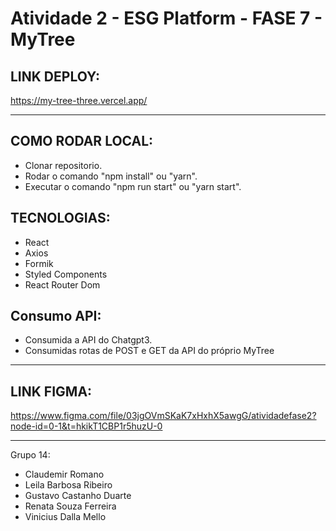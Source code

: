 # Atividade 2 - ESG Platform - FASE 7 - MyTree

## LINK DEPLOY:
https://my-tree-three.vercel.app/

---

## COMO RODAR LOCAL:
- Clonar repositorio.
- Rodar o comando "npm install" ou "yarn".
- Executar o comando "npm run start" ou "yarn start".

## TECNOLOGIAS:
- React
- Axios
- Formik
- Styled Components
- React Router Dom

## Consumo API:
- Consumida a API do Chatgpt3.
- Consumidas rotas de POST e GET da API do próprio MyTree

---

## LINK FIGMA:
https://www.figma.com/file/03jgOVmSKaK7xHxhX5awgG/atividadefase2?node-id=0-1&t=hkikT1CBP1r5huzU-0

---

Grupo 14: 
- Claudemir Romano
- Leila Barbosa Ribeiro
- Gustavo Castanho Duarte
- Renata Souza Ferreira
- Vinicius Dalla Mello
